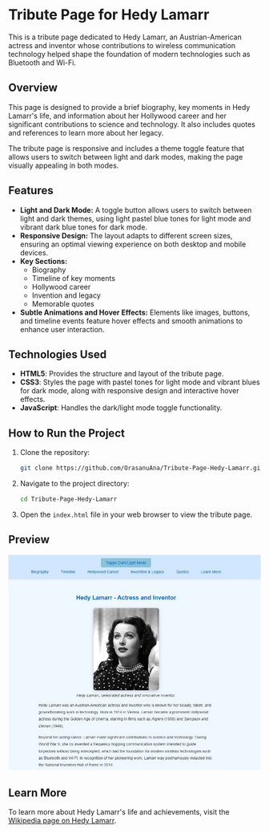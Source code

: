 
# Tribute Page for Hedy Lamarr

This is a tribute page dedicated to Hedy Lamarr, an Austrian-American actress and inventor whose contributions to wireless communication technology helped shape the foundation of modern technologies such as Bluetooth and Wi-Fi.

## Overview

This page is designed to provide a brief biography, key moments in Hedy Lamarr's life, and information about her Hollywood career and her significant contributions to science and technology. It also includes quotes and references to learn more about her legacy.

The tribute page is responsive and includes a theme toggle feature that allows users to switch between light and dark modes, making the page visually appealing in both modes.

## Features

- **Light and Dark Mode:** A toggle button allows users to switch between light and dark themes, using light pastel blue tones for light mode and vibrant dark blue tones for dark mode.
- **Responsive Design:** The layout adapts to different screen sizes, ensuring an optimal viewing experience on both desktop and mobile devices.
- **Key Sections:**
  - Biography
  - Timeline of key moments
  - Hollywood career
  - Invention and legacy
  - Memorable quotes
- **Subtle Animations and Hover Effects:** Elements like images, buttons, and timeline events feature hover effects and smooth animations to enhance user interaction.

## Technologies Used

- **HTML5**: Provides the structure and layout of the tribute page.
- **CSS3**: Styles the page with pastel tones for light mode and vibrant blues for dark mode, along with responsive design and interactive hover effects.
- **JavaScript**: Handles the dark/light mode toggle functionality.

## How to Run the Project

1. Clone the repository:
   ```bash
   git clone https://github.com/OrasanuAna/Tribute-Page-Hedy-Lamarr.git
   ```
2. Navigate to the project directory:
   ```bash
   cd Tribute-Page-Hedy-Lamarr
   ```
3. Open the `index.html` file in your web browser to view the tribute page.

## Preview

![Hedy Lamarr Tribute Page Preview](https://github.com/OrasanuAna/Tribute-Page-Hedy-Lamarr/blob/master/Hedy%20Lamarr.jpg)

## Learn More

To learn more about Hedy Lamarr's life and achievements, visit the [Wikipedia page on Hedy Lamarr](https://en.wikipedia.org/wiki/Hedy_Lamarr).
